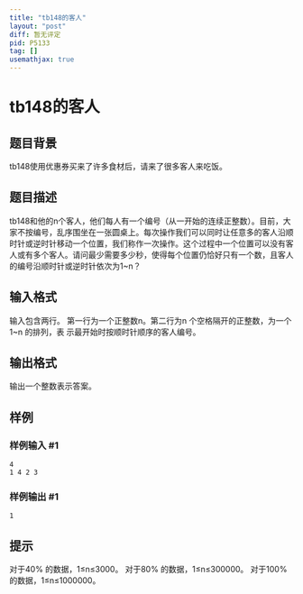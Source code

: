 ```yaml
---
title: "tb148的客人"
layout: "post"
diff: 暂无评定
pid: P5133
tag: []
usemathjax: true
---
```


# tb148的客人
## 题目背景

tb148使用优惠券买来了许多食材后，请来了很多客人来吃饭。
## 题目描述

tb148和他的n个客人，他们每人有一个编号（从一开始的连续正整数）。目前，大家不按编号，乱序围坐在一张圆桌上。每次操作我们可以同时让任意多的客人沿顺时针或逆时针移动一个位置，我们称作一次操作。这个过程中一个位置可以没有客人或有多个客人。请问最少需要多少秒，使得每个位置仍恰好只有一个数，且客人的编号沿顺时针或逆时针依次为1~n？
## 输入格式

输入包含两行。
第一行为一个正整数n。第二行为n 个空格隔开的正整数，为一个1~n 的排列，表
示最开始时按顺时针顺序的客人编号。
## 输出格式

输出一个整数表示答案。
## 样例

### 样例输入 #1
```
4
1 4 2 3
```
### 样例输出 #1
```
1
```
## 提示

对于40% 的数据，1≤n≤3000。
对于80% 的数据，1≤n≤300000。
对于100% 的数据，1≤n≤1000000。
